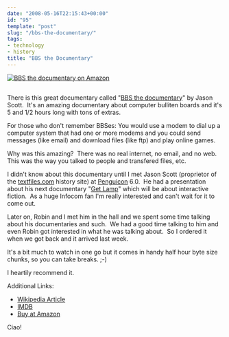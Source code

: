 ```yaml
---
date: "2008-05-16T22:15:43+00:00"
id: "95"
template: "post"
slug: "/bbs-the-documentary/"
tags:
- technology
- history
title: "BBS the Documentary"
---
```


[![_BBS the documentary_ on Amazon](https://ws-na.amazon-adsystem.com/widgets/q?_encoding=UTF8&MarketPlace=US&ASIN=B0009NN6EA&ServiceVersion=20070822&ID=AsinImage&WS=1&Format=_SL160_&tag=thedocwha-20)](https://www.amazon.com/gp/product/B0009NN6EA/ref=as_li_tl?ie=UTF8&camp=1789&creative=9325&creativeASIN=B0009NN6EA&linkCode=as2&tag=thedocwha-20&linkId=cdf8bd50174b0936e6dab91c28034377)

<img src="https://ir-na.amazon-adsystem.com/e/ir?t=thedocwha-20&l=am2&o=1&a=B0009NN6EA" width="1" height="1" border="0" alt="Amazon bug" style="border:none !important; margin:0px !important;" />

There is this great documentary called
"[BBS the documentary](http://www.bbsdocumentary.com/ "Link to the documentary's homepage")"
by Jason Scott.  It's an amazing documentary about computer bulliten boards and
it's 5 and 1/2 hours long with tons of extras.

For those who don't remember BBSes: You would use a modem to dial up a computer
system that had one or more modems and you could send messages (like email) and
download files (like ftp) and play online games.

Why was this amazing?  There was no real internet, no email, and no web.  This
was the way you talked to people and transfered files, etc.

I didn't know about this documentary until I met Jason Scott (proprietor of the
[textfiles.com](http://textfiles.com) history site) at
[Penguicon](http://penguicon.org/ 'Official Penguicon site') 6.0.  He had a
presentation about his next documentary
"[Get Lamp](http://www.getlamp.com/ 'Official Get Lamp documentary site')" which
will be about interactive fiction.  As a huge Infocom fan I'm really interested
and can't wait for it to come out.

Later on, Robin and I met him in the hall and we spent some time talking about
his documentaries and such.  We had a good time talking to him and even Robin
got interested in what he was talking about.  So I ordered it when we got back
and it arrived last week.

It's a bit much to watch in one go but it comes in handy half hour byte size
chunks, so you can take breaks. ;-)

I heartily recommend it.

Additional Links:

- [Wikipedia Article](http://en.wikipedia.org/wiki/BBS:_The_Documentary)
- [IMDB](http://www.imdb.com/title/tt0460402/)
- [Buy at Amazon](http://amzn.to/2o3POdt)

Ciao!
